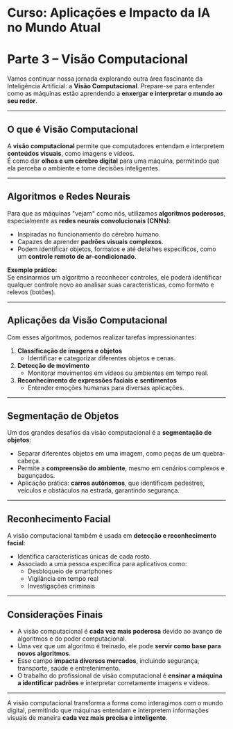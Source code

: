 # Curso: Aplicações e Impacto da IA no Mundo Atual

# Parte 3 – Visão Computacional

Vamos continuar nossa jornada explorando outra área fascinante da Inteligência Artificial: a **Visão Computacional**. Prepare-se para entender como as máquinas estão aprendendo a **enxergar e interpretar o mundo ao seu redor**.

---

## O que é Visão Computacional

A **visão computacional** permite que computadores entendam e interpretem **conteúdos visuais**, como imagens e vídeos.  
É como dar **olhos e um cérebro digital** para uma máquina, permitindo que ela perceba o ambiente e tome decisões inteligentes.

---

## Algoritmos e Redes Neurais

Para que as máquinas "vejam" como nós, utilizamos **algoritmos poderosos**, especialmente as **redes neurais convolucionais (CNNs)**:

- Inspiradas no funcionamento do cérebro humano.  
- Capazes de aprender **padrões visuais complexos**.  
- Podem identificar objetos, formatos e até detalhes específicos, como um **controle remoto de ar-condicionado**.

**Exemplo prático:**  
Se ensinarmos um algoritmo a reconhecer controles, ele poderá identificar qualquer controle novo ao analisar suas características, como formato e relevos (botões).

---

## Aplicações da Visão Computacional

Com esses algoritmos, podemos realizar tarefas impressionantes:

1. **Classificação de imagens e objetos**  
   - Identificar e categorizar diferentes objetos e cenas.  
2. **Detecção de movimento**  
   - Monitorar movimentos em vídeos ou ambientes em tempo real.  
3. **Reconhecimento de expressões faciais e sentimentos**  
   - Entender emoções humanas para diversas aplicações.  

---

## Segmentação de Objetos

Um dos grandes desafios da visão computacional é a **segmentação de objetos**:

- Separar diferentes objetos em uma imagem, como peças de um quebra-cabeça.  
- Permite a **compreensão do ambiente**, mesmo em cenários complexos e bagunçados.  
- Aplicação prática: **carros autônomos**, que identificam pedestres, veículos e obstáculos na estrada, garantindo segurança.

---

## Reconhecimento Facial

A visão computacional também é usada em **detecção e reconhecimento facial**:

- Identifica características únicas de cada rosto.  
- Associado a uma pessoa específica para aplicativos como:  
  - Desbloqueio de smartphones  
  - Vigilância em tempo real  
  - Investigações criminais  

---

## Considerações Finais

- A visão computacional é **cada vez mais poderosa** devido ao avanço de algoritmos e do poder computacional.  
- Uma vez que um algoritmo é treinado, ele pode **servir como base para novos algoritmos**.  
- Esse campo **impacta diversos mercados**, incluindo segurança, transporte, saúde e entretenimento.  
- O trabalho do profissional de visão computacional é **ensinar a máquina a identificar padrões** e interpretar corretamente imagens e vídeos.

---

A visão computacional transforma a forma como interagimos com o mundo digital, permitindo que máquinas entendam e interpretem informações visuais de maneira **cada vez mais precisa e inteligente**.